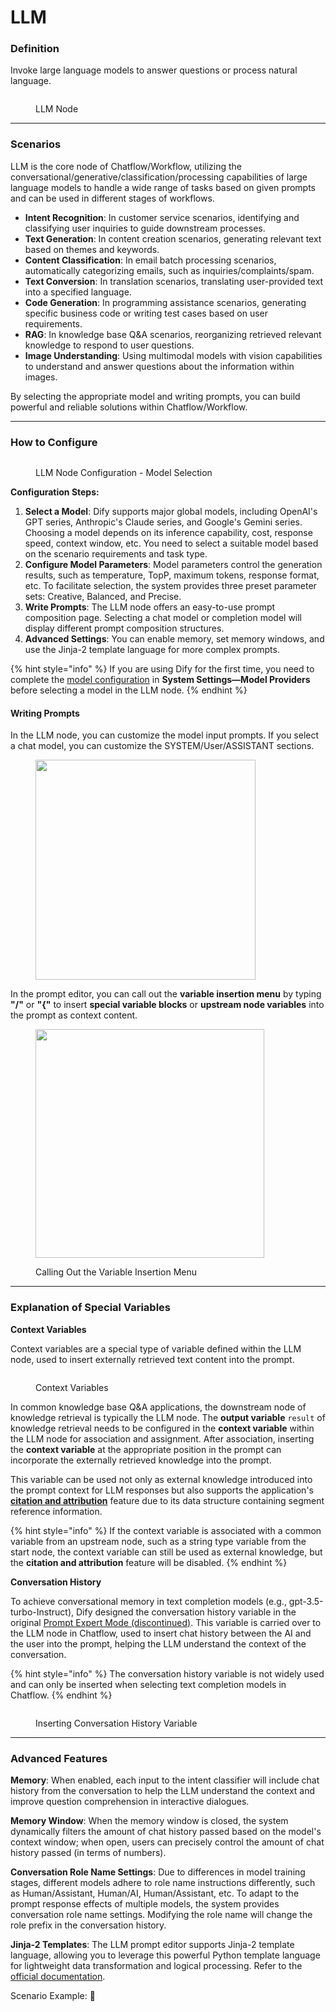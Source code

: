# LLM

### Definition

Invoke large language models to answer questions or process natural language.

<figure><img src="/en/.gitbook/assets/guides/workflow/node/llm/image (1) (1) (1) (1) (1) (1) (1) (1) (1) (1) (1).png" alt=""><figcaption><p>LLM Node</p></figcaption></figure>

***

### Scenarios

LLM is the core node of Chatflow/Workflow, utilizing the conversational/generative/classification/processing capabilities of large language models to handle a wide range of tasks based on given prompts and can be used in different stages of workflows.

* **Intent Recognition**: In customer service scenarios, identifying and classifying user inquiries to guide downstream processes.
* **Text Generation**: In content creation scenarios, generating relevant text based on themes and keywords.
* **Content Classification**: In email batch processing scenarios, automatically categorizing emails, such as inquiries/complaints/spam.
* **Text Conversion**: In translation scenarios, translating user-provided text into a specified language.
* **Code Generation**: In programming assistance scenarios, generating specific business code or writing test cases based on user requirements.
* **RAG**: In knowledge base Q&A scenarios, reorganizing retrieved relevant knowledge to respond to user questions.
* **Image Understanding**: Using multimodal models with vision capabilities to understand and answer questions about the information within images.

By selecting the appropriate model and writing prompts, you can build powerful and reliable solutions within Chatflow/Workflow.

***

### How to Configure

<figure><img src="/en/.gitbook/assets/guides/workflow/node/llm/image (200).png" alt=""><figcaption><p>LLM Node Configuration - Model Selection</p></figcaption></figure>

**Configuration Steps:**

1. **Select a Model**: Dify supports major global models, including OpenAI's GPT series, Anthropic's Claude series, and Google's Gemini series. Choosing a model depends on its inference capability, cost, response speed, context window, etc. You need to select a suitable model based on the scenario requirements and task type.
2. **Configure Model Parameters**: Model parameters control the generation results, such as temperature, TopP, maximum tokens, response format, etc. To facilitate selection, the system provides three preset parameter sets: Creative, Balanced, and Precise.
3. **Write Prompts**: The LLM node offers an easy-to-use prompt composition page. Selecting a chat model or completion model will display different prompt composition structures.
4. **Advanced Settings**: You can enable memory, set memory windows, and use the Jinja-2 template language for more complex prompts.

{% hint style="info" %}
If you are using Dify for the first time, you need to complete the [model configuration](../../model-configuration/) in **System Settings—Model Providers** before selecting a model in the LLM node.
{% endhint %}

#### **Writing Prompts**

In the LLM node, you can customize the model input prompts. If you select a chat model, you can customize the SYSTEM/User/ASSISTANT sections.

<figure><img src="/en/.gitbook/assets/guides/workflow/node/llm/image (203).png" alt="" width="352"><figcaption></figcaption></figure>

In the prompt editor, you can call out the **variable insertion menu** by typing **"/"** or **"{"** to insert **special variable blocks** or **upstream node variables** into the prompt as context content.

<figure><img src="/en/.gitbook/assets/guides/workflow/node/llm/image (202).png" alt="" width="366"><figcaption><p>Calling Out the Variable Insertion Menu</p></figcaption></figure>

***

### **Explanation of Special Variables**

**Context Variables**

Context variables are a special type of variable defined within the LLM node, used to insert externally retrieved text content into the prompt.

<figure><img src="/en/.gitbook/assets/guides/workflow/node/llm/image (205).png" alt=""><figcaption><p>Context Variables</p></figcaption></figure>

In common knowledge base Q&A applications, the downstream node of knowledge retrieval is typically the LLM node. The **output variable** `result` of knowledge retrieval needs to be configured in the **context variable** within the LLM node for association and assignment. After association, inserting the **context variable** at the appropriate position in the prompt can incorporate the externally retrieved knowledge into the prompt.

This variable can be used not only as external knowledge introduced into the prompt context for LLM responses but also supports the application's [**citation and attribution**](../../knowledge-base/retrieval\_test\_and\_citation.md#id-2-yin-yong-yu-gui-shu) feature due to its data structure containing segment reference information.

{% hint style="info" %}
If the context variable is associated with a common variable from an upstream node, such as a string type variable from the start node, the context variable can still be used as external knowledge, but the **citation and attribution** feature will be disabled.
{% endhint %}

**Conversation History**

To achieve conversational memory in text completion models (e.g., gpt-3.5-turbo-Instruct), Dify designed the conversation history variable in the original [Prompt Expert Mode (discontinued)](../../../learn-more/extended-reading/prompt-engineering/prompt-engineering-1/). This variable is carried over to the LLM node in Chatflow, used to insert chat history between the AI and the user into the prompt, helping the LLM understand the context of the conversation.

{% hint style="info" %}
The conversation history variable is not widely used and can only be inserted when selecting text completion models in Chatflow.
{% endhint %}

<figure><img src="/en/.gitbook/assets/guides/workflow/node/llm/image (204).png" alt=""><figcaption><p>Inserting Conversation History Variable</p></figcaption></figure>

***

### Advanced Features

**Memory**: When enabled, each input to the intent classifier will include chat history from the conversation to help the LLM understand the context and improve question comprehension in interactive dialogues.

**Memory Window**: When the memory window is closed, the system dynamically filters the amount of chat history passed based on the model's context window; when open, users can precisely control the amount of chat history passed (in terms of numbers).

**Conversation Role Name Settings**: Due to differences in model training stages, different models adhere to role name instructions differently, such as Human/Assistant, Human/AI, Human/Assistant, etc. To adapt to the prompt response effects of multiple models, the system provides conversation role name settings. Modifying the role name will change the role prefix in the conversation history.

**Jinja-2 Templates**: The LLM prompt editor supports Jinja-2 template language, allowing you to leverage this powerful Python template language for lightweight data transformation and logical processing. Refer to the [official documentation](https://jinja.palletsprojects.com/en/3.1.x/templates/).

Scenario Example: **🚧**